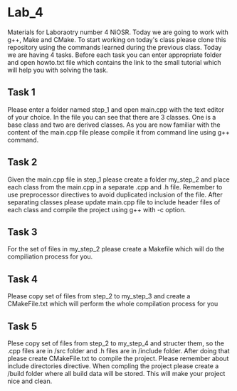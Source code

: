 # Lab_4
Materials for Laboraotry number 4 NiOSR. Today we are going to work with g++, Make and CMake. To start working  on today's class please clone this repository using the commands learned during the previous class. Today we are having 4 tasks. Before each task you can enter appropriate folder and open howto.txt file which contains the link to the small tutorial which will help you with solving the task.
## Task 1
Please enter a folder named step_1 and open main.cpp with the text editor of your choice. In the file you can see that there are 3 classes. One is a base class and two are derived classes. 
As you are now familiar with the content of the main.cpp file please compile it from command line using g++ command.
## Task 2
Given the main.cpp file in step_1 please create a folder my_step_2 and place each class from the main.cpp in a separate .cpp and .h file. Remember to use preprocessor directives to avoid duplicated inclusion of the file. After separating classes please update main.cpp file to include header files of each class and compile the project using g++ with -c option.
## Task 3
For the set of files in my_step_2 please create a Makefile which will do the compiliation process for you.
## Task 4
Please copy set of files from step_2 to my_step_3 and create a CMakeFile.txt which will perform the whole compilation process for you
## Task 5 
Plese copy set of files from step_2 to my_step_4 and structer them, so the .cpp files are in /src folder and .h files are in /include folder. After doing that please create CMakeFile.txt to compile the project. Please remember about include directories directive. When compling the project please create a /build folder where all build data will be stored. This will make your project nice and clean.

